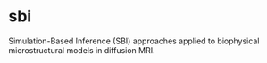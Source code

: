 # sbi
Simulation-Based Inference (SBI) approaches applied to biophysical microstructural models in diffusion MRI.
